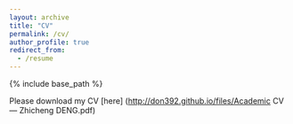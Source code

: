 ```yaml
---
layout: archive
title: "CV"
permalink: /cv/
author_profile: true
redirect_from:
  - /resume
---
```


{% include base_path %}

Please download my CV [here]
(http://don392.github.io/files/Academic CV — Zhicheng DENG.pdf)
